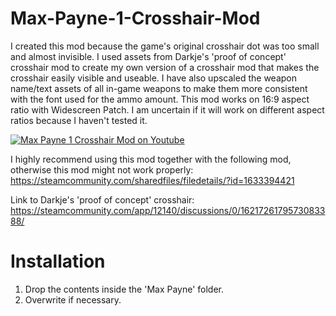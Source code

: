 # Max-Payne-1-Crosshair-Mod

I created this mod because the game's original crosshair dot was too small and almost invisible.
I used assets from Darkje's 'proof of concept' crosshair mod to create my own version of a crosshair mod that makes the crosshair easily visible and useable.
I have also upscaled the weapon name/text assets of all in-game weapons to make them more consistent with the font used for the ammo amount.
This mod works on 16:9 aspect ratio with Widescreen Patch. I am uncertain if it will work on different aspect ratios because I haven't tested it.

[![Max Payne 1 Crosshair Mod on Youtube](https://img.youtube.com/vi/8pNhHJtaCuM/maxresdefault.jpg)](https://www.youtube.com/watch?v=8pNhHJtaCuM "Max Payne 1 Crosshair Mod")

I highly recommend using this mod together with the following mod, otherwise this mod might not work properly:
https://steamcommunity.com/sharedfiles/filedetails/?id=1633394421

Link to Darkje's 'proof of concept' crosshair:
https://steamcommunity.com/app/12140/discussions/0/1621726179573083388/

# Installation

1. Drop the contents inside the 'Max Payne' folder.
2. Overwrite if necessary.
